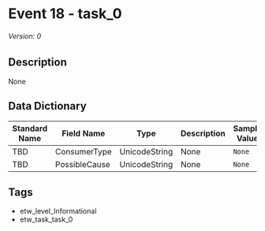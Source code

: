 # Event 18 - task_0
###### Version: 0

## Description
None

## Data Dictionary
|Standard Name|Field Name|Type|Description|Sample Value|
|---|---|---|---|---|
|TBD|ConsumerType|UnicodeString|None|`None`|
|TBD|PossibleCause|UnicodeString|None|`None`|

## Tags
* etw_level_Informational
* etw_task_task_0